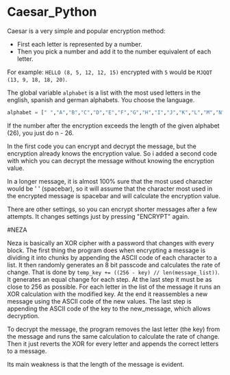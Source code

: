 # Caesar_Python

Caesar is a very simple and popular encryption method:
- First each letter is represented by a number.
- Then you pick a number and add it to the number equivalent of each letter.

For example: `HELLO (8, 5, 12, 12, 15)` encrypted with `5` would be `MJQQT (13, 9, 18, 18, 20)`.

The global variable `alphabet` is a list with the most used letters in the english, spanish and german alphabets. You choose the language.
```py
alphabet = [" ","A","B","C","D","E","F","G","H","I","J","K","L","M","N","O","P","Q","R","S","T","U","V","W","X", "Y", "Z"]
```

If the number after the encryption exceeds the length of the given alphabet (26), you just do n - 26.

In the first code you can encrypt and decrypt the message, but the encryption already knows the encryption value.
So i added a second code with which you can decrypt the message without knowing the encryption value.

In a longer message, it is almost 100% sure that the most used character would be ' ' (spacebar), so it will assume that the character most used in the encrypted message is spacebar and will calculate the encryption value.

There are other settings, so you can encrypt shorter messages after a few attempts. It changes settings just by pressing "ENCRYPT" again.

#NEZA

Neza is basically an XOR cipher with a password that changes with every block.
The first thing the program does when encrypting a message is dividing it into chunks by appending the ASCII code of
each character to a list. It then randomly generates an 8 bit passcode and calculates the rate of change. That is done by
 `temp_key += ((256 - key) // len(message_list))`. It generates an equal change for each step. At the last step it must be as close to 256 as possible.
 For each letter in the list of the message it runs an XOR calculation with the modified key. At the end it reassembles a new message using the
 ASCII code of the new values. The last step is appending the ASCII code of the key to the new_message, which allows decryption.

 To decrypt the message, the program removes the last letter (the key) from the message and runs the same calculation to calculate the rate of change.
 Then it just reverts the XOR for every letter and appends the correct letters to a message.

 Its main weakness is that the length of the message is evident.